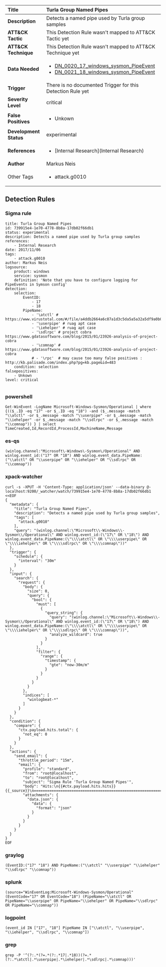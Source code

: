 | Title                    | Turla Group Named Pipes       |
|:-------------------------|:------------------|
| **Description**          | Detects a named pipe used by Turla group samples |
| **ATT&amp;CK Tactic**    |   This Detection Rule wasn't mapped to ATT&amp;CK Tactic yet  |
| **ATT&amp;CK Technique** |  This Detection Rule wasn't mapped to ATT&amp;CK Technique yet  |
| **Data Needed**          | <ul><li>[DN_0020_17_windows_sysmon_PipeEvent](../Data_Needed/DN_0020_17_windows_sysmon_PipeEvent.md)</li><li>[DN_0021_18_windows_sysmon_PipeEvent](../Data_Needed/DN_0021_18_windows_sysmon_PipeEvent.md)</li></ul>  |
| **Trigger**              |  There is no documented Trigger for this Detection Rule yet  |
| **Severity Level**       | critical |
| **False Positives**      | <ul><li>Unkown</li></ul>  |
| **Development Status**   | experimental |
| **References**           | <ul><li>[Internal Research](Internal Research)</li></ul>  |
| **Author**               | Markus Neis |
| Other Tags           | <ul><li>attack.g0010</li></ul> | 

## Detection Rules

### Sigma rule

```
title: Turla Group Named Pipes
id: 739915e4-1e70-4778-8b8a-17db02f66db1
status: experimental
description: Detects a named pipe used by Turla group samples
references:
    - Internal Research
date: 2017/11/06
tags:
    - attack.g0010
author: Markus Neis
logsource:
    product: windows
    service: sysmon
    definition: 'Note that you have to configure logging for PipeEvents in Symson config'
detection:
    selection:
        EventID: 
            - 17
            - 18
        PipeName: 
            - '\atctl' # https://www.virustotal.com/#/file/a4ddb2664a6c87a1d3c5da5a5a32a5df9a0b0c8f2e951811bd1ec1d44d42ccf1/detection
            - '\userpipe' # ruag apt case
            - '\iehelper' # ruag apt case
            - '\sdlrpc' # project cobra https://www.gdatasoftware.com/blog/2015/01/23926-analysis-of-project-cobra
            - '\comnap' # https://www.gdatasoftware.com/blog/2015/01/23926-analysis-of-project-cobra
            # - '\rpc'  # may cause too many false positives : http://kb.palisade.com/index.php?pg=kb.page&id=483
    condition: selection
falsepositives:
    - Unkown
level: critical


```





### powershell
    
```
Get-WinEvent -LogName Microsoft-Windows-Sysmon/Operational | where {(($_.ID -eq "17" -or $_.ID -eq "18") -and ($_.message -match "\\atctl" -or $_.message -match "\\userpipe" -or $_.message -match "\\iehelper" -or $_.message -match "\\sdlrpc" -or $_.message -match "\\comnap")) } | select TimeCreated,Id,RecordId,ProcessId,MachineName,Message
```


### es-qs
    
```
(winlog.channel:"Microsoft\-Windows\-Sysmon\/Operational" AND winlog.event_id:("17" OR "18") AND winlog.event_data.PipeName:("\\atctl" OR "\\userpipe" OR "\\iehelper" OR "\\sdlrpc" OR "\\comnap"))
```


### xpack-watcher
    
```
curl -s -XPUT -H 'Content-Type: application/json' --data-binary @- localhost:9200/_watcher/watch/739915e4-1e70-4778-8b8a-17db02f66db1 <<EOF
{
  "metadata": {
    "title": "Turla Group Named Pipes",
    "description": "Detects a named pipe used by Turla group samples",
    "tags": [
      "attack.g0010"
    ],
    "query": "(winlog.channel:\"Microsoft\\-Windows\\-Sysmon\\/Operational\" AND winlog.event_id:(\"17\" OR \"18\") AND winlog.event_data.PipeName:(\"\\\\atctl\" OR \"\\\\userpipe\" OR \"\\\\iehelper\" OR \"\\\\sdlrpc\" OR \"\\\\comnap\"))"
  },
  "trigger": {
    "schedule": {
      "interval": "30m"
    }
  },
  "input": {
    "search": {
      "request": {
        "body": {
          "size": 0,
          "query": {
            "bool": {
              "must": [
                {
                  "query_string": {
                    "query": "(winlog.channel:\"Microsoft\\-Windows\\-Sysmon\\/Operational\" AND winlog.event_id:(\"17\" OR \"18\") AND winlog.event_data.PipeName:(\"\\\\atctl\" OR \"\\\\userpipe\" OR \"\\\\iehelper\" OR \"\\\\sdlrpc\" OR \"\\\\comnap\"))",
                    "analyze_wildcard": true
                  }
                }
              ],
              "filter": {
                "range": {
                  "timestamp": {
                    "gte": "now-30m/m"
                  }
                }
              }
            }
          }
        },
        "indices": [
          "winlogbeat-*"
        ]
      }
    }
  },
  "condition": {
    "compare": {
      "ctx.payload.hits.total": {
        "not_eq": 0
      }
    }
  },
  "actions": {
    "send_email": {
      "throttle_period": "15m",
      "email": {
        "profile": "standard",
        "from": "root@localhost",
        "to": "root@localhost",
        "subject": "Sigma Rule 'Turla Group Named Pipes'",
        "body": "Hits:\n{{#ctx.payload.hits.hits}}{{_source}}\n================================================================================\n{{/ctx.payload.hits.hits}}",
        "attachments": {
          "data.json": {
            "data": {
              "format": "json"
            }
          }
        }
      }
    }
  }
}
EOF

```


### graylog
    
```
(EventID:("17" "18") AND PipeName:("\\atctl" "\\userpipe" "\\iehelper" "\\sdlrpc" "\\comnap"))
```


### splunk
    
```
(source="WinEventLog:Microsoft-Windows-Sysmon/Operational" (EventCode="17" OR EventCode="18") (PipeName="\\atctl" OR PipeName="\\userpipe" OR PipeName="\\iehelper" OR PipeName="\\sdlrpc" OR PipeName="\\comnap"))
```


### logpoint
    
```
(event_id IN ["17", "18"] PipeName IN ["\\atctl", "\\userpipe", "\\iehelper", "\\sdlrpc", "\\comnap"])
```


### grep
    
```
grep -P '^(?:.*(?=.*(?:.*17|.*18))(?=.*(?:.*\atctl|.*\userpipe|.*\iehelper|.*\sdlrpc|.*\comnap)))'
```



